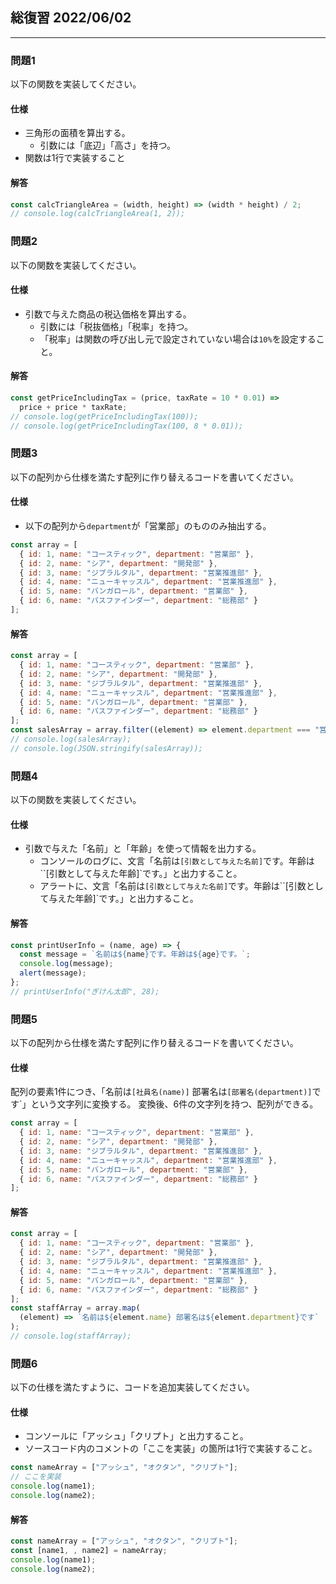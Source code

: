 ## 総復習 2022/06/02

---

### 問題1

以下の関数を実装してください。  

#### 仕様

* 三角形の面積を算出する。  
   * 引数には「底辺」「高さ」を持つ。 
* 関数は1行で実装すること 

#### 解答

```javascript
const calcTriangleArea = (width, height) => (width * height) / 2;
// console.log(calcTriangleArea(1, 2));
```

### 問題2

以下の関数を実装してください。  

#### 仕様

* 引数で与えた商品の税込価格を算出する。 
   * 引数には「税抜価格」「税率」を持つ。
   * 「税率」は関数の呼び出し元で設定されていない場合は`10%`を設定すること。

#### 解答

```javascript
const getPriceIncludingTax = (price, taxRate = 10 * 0.01) =>
  price + price * taxRate;
// console.log(getPriceIncludingTax(100));
// console.log(getPriceIncludingTax(100, 8 * 0.01));
```

### 問題3

以下の配列から仕様を満たす配列に作り替えるコードを書いてください。  

#### 仕様

* 以下の配列から`department`が「営業部」のもののみ抽出する。 

```javascript
const array = [
  { id: 1, name: "コースティック", department: "営業部" },
  { id: 2, name: "シア", department: "開発部" },
  { id: 3, name: "ジブラルタル", department: "営業推進部" },
  { id: 4, name: "ニューキャッスル", department: "営業推進部" },
  { id: 5, name: "バンガロール", department: "営業部" },
  { id: 6, name: "パスファインダー", department: "総務部" }
];
```

#### 解答

```javascript
const array = [
  { id: 1, name: "コースティック", department: "営業部" },
  { id: 2, name: "シア", department: "開発部" },
  { id: 3, name: "ジブラルタル", department: "営業推進部" },
  { id: 4, name: "ニューキャッスル", department: "営業推進部" },
  { id: 5, name: "バンガロール", department: "営業部" },
  { id: 6, name: "パスファインダー", department: "総務部" }
];
const salesArray = array.filter((element) => element.department === "営業部");
// console.log(salesArray);
// console.log(JSON.stringify(salesArray));
```


### 問題4

以下の関数を実装してください。  

#### 仕様

* 引数で与えた「名前」と「年齢」を使って情報を出力する。 
   * コンソールのログに、文言「名前は`[引数として与えた名前]`です。年齢は``[引数として与えた年齢]`です。」と出力すること。
   * アラートに、文言「名前は`[引数として与えた名前]`です。年齢は``[引数として与えた年齢]`です。」と出力すること。

#### 解答

```javascript
const printUserInfo = (name, age) => {
  const message = `名前は${name}です。年齢は${age}です。`;
  console.log(message);
  alert(message);
};
// printUserInfo("ぎけん太郎", 28);
```

### 問題5

以下の配列から仕様を満たす配列に作り替えるコードを書いてください。  

#### 仕様

配列の要素1件につき、「名前は`[社員名(name)]` 部署名は`[部署名(department)]`です`」という文字列に変換する。 
変換後、6件の文字列を持つ、配列ができる。


```javascript
const array = [
  { id: 1, name: "コースティック", department: "営業部" },
  { id: 2, name: "シア", department: "開発部" },
  { id: 3, name: "ジブラルタル", department: "営業推進部" },
  { id: 4, name: "ニューキャッスル", department: "営業推進部" },
  { id: 5, name: "バンガロール", department: "営業部" },
  { id: 6, name: "パスファインダー", department: "総務部" }
];
```

#### 解答

```javascript
const array = [
  { id: 1, name: "コースティック", department: "営業部" },
  { id: 2, name: "シア", department: "開発部" },
  { id: 3, name: "ジブラルタル", department: "営業推進部" },
  { id: 4, name: "ニューキャッスル", department: "営業推進部" },
  { id: 5, name: "バンガロール", department: "営業部" },
  { id: 6, name: "パスファインダー", department: "総務部" }
];
const staffArray = array.map(
  (element) => `名前は${element.name} 部署名は${element.department}です`
);
// console.log(staffArray);
```

### 問題6

以下の仕様を満たすように、コードを追加実装してください。

#### 仕様

* コンソールに「アッシュ」「クリプト」と出力すること。
*  ソースコード内のコメントの「ここを実装」の箇所は1行で実装すること。

```javascript
const nameArray = ["アッシュ", "オクタン", "クリプト"];
// ここを実装
console.log(name1);
console.log(name2);
```

#### 解答

```javascript
const nameArray = ["アッシュ", "オクタン", "クリプト"];
const [name1, , name2] = nameArray;
console.log(name1);
console.log(name2);
```
